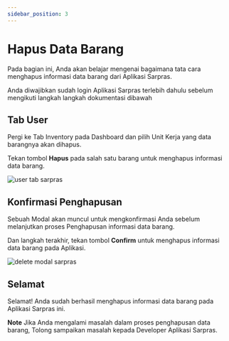 ```yaml
---
sidebar_position: 3
---
```


# Hapus Data Barang

Pada bagian ini, Anda akan belajar mengenai bagaimana tata cara menghapus informasi data barang dari Aplikasi Sarpras.

Anda diwajibkan sudah login Aplikasi Sarpras terlebih dahulu sebelum mengikuti langkah langkah dokumentasi dibawah

## Tab User

Pergi ke Tab Inventory pada Dashboard dan pilih Unit Kerja yang data barangnya akan dihapus.

Tekan tombol **Hapus** pada salah satu barang untuk menghapus informasi data barang.

![user tab sarpras](/img/workspace.png)

## Konfirmasi Penghapusan

Sebuah Modal akan muncul untuk mengkonfirmasi Anda sebelum melanjutkan proses Penghapusan informasi data barang.

Dan langkah terakhir, tekan tombol **Confirm** untuk menghapus informasi data barang pada Aplikasi.

![delete modal sarpras](/img/item-delete.png)

## Selamat

Selamat! Anda sudah berhasil menghapus informasi data barang pada Aplikasi Sarpras ini.

**Note** Jika Anda mengalami masalah dalam proses penghapusan data barang, Tolong sampaikan masalah kepada Developer Aplikasi Sarpras.

